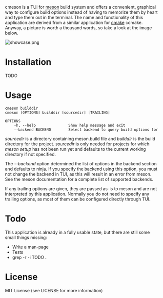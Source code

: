 cmeson is a TUI for [meson](https://mesonbuild.com/) build system and offers a convenient, graphical way to configure build options instead of having to memorize them by heart and type them out in the terminal. The name and functionality of this application are derived from a similar application for [cmake](https://cmake.org/) ccmake. Anyway, a picture is worth a thousand words, so take a look at the image below.

![showcase.png](docs/showcase.png "cmeson showcase")

# Installation

TODO

# Usage

	cmeson builddir
	cmeson [OPTIONS] builddir [sourcedir] [TRAILING]

	OPTIONS
		-h, --help               Show help message and exit
		--backend BACKEND        Select backend to query build options for

*sourcedir* is a directory containing meson.build file and *builddir* is the build directory for the project. *sourcedir* is only needed for projects for which *meson setup* has not been run yet and defaults to the current working directory if not specified.

The *--backend* option determined the list of options in the backend section and defaults to ninja. If you specify the backend using this option, you must not change the backend in TUI, as this will result in an error from meson. See the meson documentation for a complete list of supported backends.

If any trailing options are given, they are passed as-is to meson and are not interpreted by this application. Normally you do not need to specify any trailing options, as most of them can be configured directly through TUI.

# Todo

This application is already in a fully usable state, but there are still some small things missing:

- Write a man-page
- Tests
- grep -r -i TODO .

# License

MIT License (see LICENSE for more information)